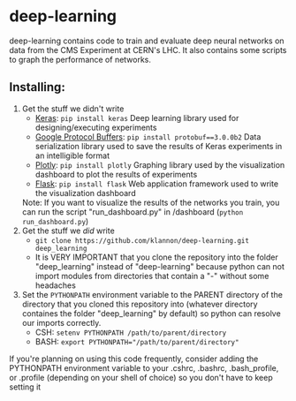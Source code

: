 deep-learning
=============

deep-learning contains code to train and evaluate deep neural networks on data from the CMS Experiment at CERN's LHC.  It also contains some scripts to graph the performance of networks.

Installing:
-----------
<ol>
    <li>Get the stuff we didn't write
        <ul>
            <li><a href="http://keras.io/">Keras</a>: <code>pip install keras</code> Deep learning library used for designing/executing experiments</li>
            <li><a href="https://developers.google.com/protocol-buffers/">Google Protocol Buffers</a>: <code>pip install protobuf==3.0.0b2</code> Data serialization library used to save the results of Keras experiments in an intelligible format</li>
            <li><a href="https://plot.ly/">Plotly</a>: <code>pip install plotly</code> Graphing library used by the visualization dashboard to plot the results of experiments</li>
            <li><a href="http://flask.pocoo.org/">Flask</a>: <code>pip install flask</code> Web application framework used to write the visualization dashboard</li>
        </ul>
        Note: If you want to visualize the results of the networks you train, you can run the script "run_dashboard.py" in /dashboard (<code>python run_dashboard.py</code>)
    </li>
    <li>Get the stuff we <em>did</em> write
        <ul>
            <li><code>git clone https://github.com/klannon/deep-learning.git deep_learning</code></li>
            <li>It is VERY IMPORTANT that you clone the repository into the folder "deep_learning" instead of "deep-learning" because python can not import modules from directories that contain a "-" without some headaches</li>
        </ul>
    </li>
    <li>Set the <code>PYTHONPATH</code> environment variable to the PARENT directory of the directory that you cloned this repository into (whatever directory containes the folder "deep_learning" by default) so python can resolve our imports correctly.
        <ul>
            <li>CSH: <code>setenv PYTHONPATH /path/to/parent/directory</code></li>
            <li>BASH: <code>export PYTHONPATH="/path/to/parent/directory"</code></li>
        </ul>
    </li>
</ol>

If you're planning on using this code frequently, consider adding the PYTHONPATH environment variable to your .cshrc, .bashrc, .bash_profile, or .profile (depending on your shell of choice) so you don't have to keep setting it
